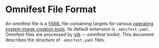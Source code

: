 # Omnifest File Format

An omnifest file is a [YAML](https://yaml.org) file containing targets for various [operating system image creation tools](https://github.com/OSMakers/image-build-tools/blob/main/Linux-Image-Creation-Tools.rst). Its default extension is `.omnifest.yaml`. Omnifest files are processed by [otk](https://github.com/osbuild/otk) -- omnifest toolkit. This document describes the structure of `.omnifest.yaml` files.
